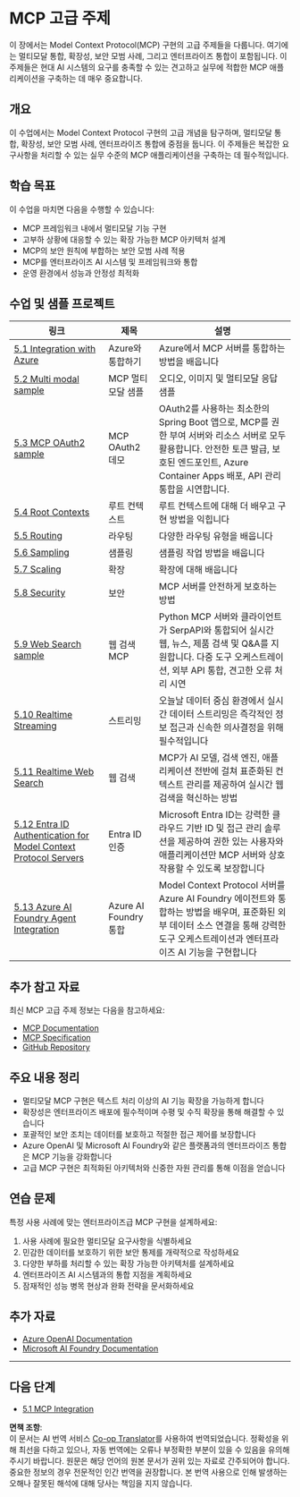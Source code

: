 <!--
CO_OP_TRANSLATOR_METADATA:
{
  "original_hash": "1949cb32394aeb1bdec8870f309005a3",
  "translation_date": "2025-07-16T21:46:04+00:00",
  "source_file": "05-AdvancedTopics/README.md",
  "language_code": "ko"
}
-->
# MCP 고급 주제

이 장에서는 Model Context Protocol(MCP) 구현의 고급 주제들을 다룹니다. 여기에는 멀티모달 통합, 확장성, 보안 모범 사례, 그리고 엔터프라이즈 통합이 포함됩니다. 이 주제들은 현대 AI 시스템의 요구를 충족할 수 있는 견고하고 실무에 적합한 MCP 애플리케이션을 구축하는 데 매우 중요합니다.

## 개요

이 수업에서는 Model Context Protocol 구현의 고급 개념을 탐구하며, 멀티모달 통합, 확장성, 보안 모범 사례, 엔터프라이즈 통합에 중점을 둡니다. 이 주제들은 복잡한 요구사항을 처리할 수 있는 실무 수준의 MCP 애플리케이션을 구축하는 데 필수적입니다.

## 학습 목표

이 수업을 마치면 다음을 수행할 수 있습니다:

- MCP 프레임워크 내에서 멀티모달 기능 구현
- 고부하 상황에 대응할 수 있는 확장 가능한 MCP 아키텍처 설계
- MCP의 보안 원칙에 부합하는 보안 모범 사례 적용
- MCP를 엔터프라이즈 AI 시스템 및 프레임워크와 통합
- 운영 환경에서 성능과 안정성 최적화

## 수업 및 샘플 프로젝트

| 링크 | 제목 | 설명 |
|------|-------|-------------|
| [5.1 Integration with Azure](./mcp-integration/README.md) | Azure와 통합하기 | Azure에서 MCP 서버를 통합하는 방법을 배웁니다 |
| [5.2 Multi modal sample](./mcp-multi-modality/README.md) | MCP 멀티모달 샘플 | 오디오, 이미지 및 멀티모달 응답 샘플 |
| [5.3 MCP OAuth2 sample](../../../05-AdvancedTopics/mcp-oauth2-demo) | MCP OAuth2 데모 | OAuth2를 사용하는 최소한의 Spring Boot 앱으로, MCP를 권한 부여 서버와 리소스 서버로 모두 활용합니다. 안전한 토큰 발급, 보호된 엔드포인트, Azure Container Apps 배포, API 관리 통합을 시연합니다. |
| [5.4 Root Contexts](./mcp-root-contexts/README.md) | 루트 컨텍스트 | 루트 컨텍스트에 대해 더 배우고 구현 방법을 익힙니다 |
| [5.5 Routing](./mcp-routing/README.md) | 라우팅 | 다양한 라우팅 유형을 배웁니다 |
| [5.6 Sampling](./mcp-sampling/README.md) | 샘플링 | 샘플링 작업 방법을 배웁니다 |
| [5.7 Scaling](./mcp-scaling/README.md) | 확장 | 확장에 대해 배웁니다 |
| [5.8 Security](./mcp-security/README.md) | 보안 | MCP 서버를 안전하게 보호하는 방법 |
| [5.9 Web Search sample](./web-search-mcp/README.md) | 웹 검색 MCP | Python MCP 서버와 클라이언트가 SerpAPI와 통합되어 실시간 웹, 뉴스, 제품 검색 및 Q&A를 지원합니다. 다중 도구 오케스트레이션, 외부 API 통합, 견고한 오류 처리 시연 |
| [5.10 Realtime Streaming](./mcp-realtimestreaming/README.md) | 스트리밍 | 오늘날 데이터 중심 환경에서 실시간 데이터 스트리밍은 즉각적인 정보 접근과 신속한 의사결정을 위해 필수적입니다 |
| [5.11 Realtime Web Search](./mcp-realtimesearch/README.md) | 웹 검색 | MCP가 AI 모델, 검색 엔진, 애플리케이션 전반에 걸쳐 표준화된 컨텍스트 관리를 제공하여 실시간 웹 검색을 혁신하는 방법 |
| [5.12  Entra ID Authentication for Model Context Protocol Servers](./mcp-security-entra/README.md) | Entra ID 인증 | Microsoft Entra ID는 강력한 클라우드 기반 ID 및 접근 관리 솔루션을 제공하여 권한 있는 사용자와 애플리케이션만 MCP 서버와 상호작용할 수 있도록 보장합니다 |
| [5.13 Azure AI Foundry Agent Integration](./mcp-foundry-agent-integration/README.md) | Azure AI Foundry 통합 | Model Context Protocol 서버를 Azure AI Foundry 에이전트와 통합하는 방법을 배우며, 표준화된 외부 데이터 소스 연결을 통해 강력한 도구 오케스트레이션과 엔터프라이즈 AI 기능을 구현합니다 |

## 추가 참고 자료

최신 MCP 고급 주제 정보는 다음을 참고하세요:
- [MCP Documentation](https://modelcontextprotocol.io/)
- [MCP Specification](https://spec.modelcontextprotocol.io/)
- [GitHub Repository](https://github.com/modelcontextprotocol)

## 주요 내용 정리

- 멀티모달 MCP 구현은 텍스트 처리 이상의 AI 기능 확장을 가능하게 합니다
- 확장성은 엔터프라이즈 배포에 필수적이며 수평 및 수직 확장을 통해 해결할 수 있습니다
- 포괄적인 보안 조치는 데이터를 보호하고 적절한 접근 제어를 보장합니다
- Azure OpenAI 및 Microsoft AI Foundry와 같은 플랫폼과의 엔터프라이즈 통합은 MCP 기능을 강화합니다
- 고급 MCP 구현은 최적화된 아키텍처와 신중한 자원 관리를 통해 이점을 얻습니다

## 연습 문제

특정 사용 사례에 맞는 엔터프라이즈급 MCP 구현을 설계하세요:

1. 사용 사례에 필요한 멀티모달 요구사항을 식별하세요
2. 민감한 데이터를 보호하기 위한 보안 통제를 개략적으로 작성하세요
3. 다양한 부하를 처리할 수 있는 확장 가능한 아키텍처를 설계하세요
4. 엔터프라이즈 AI 시스템과의 통합 지점을 계획하세요
5. 잠재적인 성능 병목 현상과 완화 전략을 문서화하세요

## 추가 자료

- [Azure OpenAI Documentation](https://learn.microsoft.com/en-us/azure/ai-services/openai/)
- [Microsoft AI Foundry Documentation](https://learn.microsoft.com/en-us/ai-services/)

---

## 다음 단계

- [5.1 MCP Integration](./mcp-integration/README.md)

**면책 조항**:  
이 문서는 AI 번역 서비스 [Co-op Translator](https://github.com/Azure/co-op-translator)를 사용하여 번역되었습니다. 정확성을 위해 최선을 다하고 있으나, 자동 번역에는 오류나 부정확한 부분이 있을 수 있음을 유의해 주시기 바랍니다. 원문은 해당 언어의 원본 문서가 권위 있는 자료로 간주되어야 합니다. 중요한 정보의 경우 전문적인 인간 번역을 권장합니다. 본 번역 사용으로 인해 발생하는 오해나 잘못된 해석에 대해 당사는 책임을 지지 않습니다.